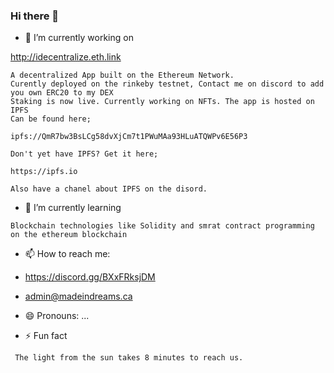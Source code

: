 ### Hi there 👋



- 🔭 I’m currently working on

http://idecentralize.eth.link
```
A decentralized App built on the Ethereum Network.
Curently deployed on the rinkeby testnet, Contact me on discord to add you own ERC20 to my DEX
Staking is now live. Currently working on NFTs. The app is hosted on IPFS
Can be found here;

ipfs://QmR7bw3BsLCg58dvXjCm7t1PWuMAa93HLuATQWPv6E56P3

Don't yet have IPFS? Get it here;

https://ipfs.io

Also have a chanel about IPFS on the disord.

```


- 🌱 I’m currently learning

``` Blockchain technologies like Solidity and smrat contract programming on the ethereum blockchain ```



- 📫 How to reach me:

- https://discord.gg/BXxFRksjDM
- admin@madeindreams.ca

- 😄 Pronouns: ...

- ⚡ Fun fact 

``` The light from the sun takes 8 minutes to reach us.```


